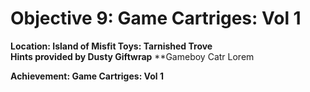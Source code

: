 # Objective 9: Game Cartriges: Vol 1
**Location: Island of Misfit Toys: Tarnished Trove**  
**Hints provided by Dusty Giftwrap**
**Gameboy Catr
Lorem

**Achievement: Game Cartriges: Vol 1**
<!--stackedit_data:
eyJoaXN0b3J5IjpbMTEwMDk5Nzg0MCwtMjAxMDE5MjYzXX0=
-->